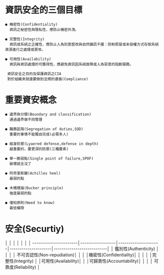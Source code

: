 # 資訊安全的三個目標
```
● 機密性(Confidentiality) 
  資訊之秘密性與隱私性，應防止機密外洩。

● 完整性(Integrity)
  資訊或系統之正確性，應防止人為刻意竄改與自然雜訊干擾：防制假冒或未授權方式存取系統資源進行之處理或更改。

● 可用性(Availability)
  資訊與資訊處理的可獲得性，應避免資訊因系統故障或人為惡意的阻斷服務。
  
 資訊安全之目的及保護資訊之CIA
 對於組織來說還要做到法規的遵循(Compliance)
```
# 重要資安概念
```
● 邊界與分類(Boundary and classification)
  通過邊界做不同管理

● 職務區隔(Segregation of duties,SOD)
  重要的事情不能獨自完成(必需多人)

● 縱身防禦(Lyaered defense,defense in depth)
  越重要的，要更深的防禦(三種要素)

● 單一脆弱點(Single point of failure,SPOF)
  破壞就全沒了

● 阿奇里斯腱(Achilles heel)
  最弱的點

● 木桶理論(Bucker principle)
  強度最弱的點

● 僅知原則(Need to know)
  最低權限
```
# 安全(Securtiy)
│                        │                  │                     │                     │                           │ 
│ -----------------------│------------------│---------------------│---------------------│---------------------------│
│ 鑑別性(Authenticity)   │                  │                      │                    │ 不可否認性(Non-repudiation)│
│                       │                  │機密性(Confidentiality)│                    │                           │
│                       │完整性(Integrity)  │                      │可用性(Availability)│                            │
│可歸責性(Accountability)│                  │                      │                    │         可靠度(Reliability) │
```







